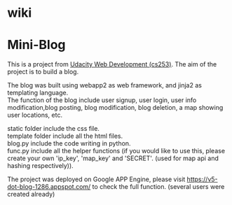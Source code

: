 # wiki
# Mini-Blog
This is a project from [Udacity Web Development (cs253)](https://www.udacity.com/course/web-development--cs253). The aim of the project is to build a blog.

The blog was built using webapp2 as web framework, and jinja2 as templating language.   
The function of the blog include user signup, user login, user info modification,blog posting, blog modification, blog deletion, a map showing user locations, etc.

static folder include the css file.  
template folder include all the html files.   
blog.py include the code writing in python.    
func.py include all the helper functions (if you would like to use this, please create your own 'ip_key', 'map_key' and 'SECRET'. (used for map api and hashing respectively)).

The project was deployed on Google APP Engine, please visit https://v5-dot-blog-1286.appspot.com/ to check the full function. (several users were created already)
